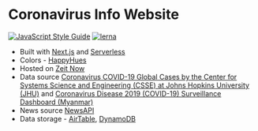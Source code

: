 # Coronavirus Info Website

[![JavaScript Style Guide](https://img.shields.io/badge/code_style-standard-brightgreen.svg)](https://standardjs.com) [![lerna](https://img.shields.io/badge/maintained%20with-lerna-cc00ff.svg)](https://lerna.js.org/)

* Built with [Next.js](https://nextjs.org/) and [Serverless](https://serverless.com/)
* Colors - [HappyHues](https://www.happyhues.co/palettes/6)
* Hosted on [Zeit Now](https://zeit.co/)
* Data source [Coronavirus COVID-19 Global Cases by the Center for Systems Science and Engineering (CSSE) at Johns Hopkins University (JHU)](https://gisanddata.maps.arcgis.com/apps/opsdashboard/index.html#/bda7594740fd40299423467b48e9ecf6) and [Coronavirus Disease 2019 (COVID-19) Surveillance Dashboard (Myanmar)](https://doph.maps.arcgis.com/apps/opsdashboard/index.html#/f8fb4ccc3d2d42c7ab0590dbb3fc26b8)
* News source [NewsAPI](https://newsapi.org)
* Data storage - [AirTable](https://airtable.com), [DynamoDB](https://aws.amazon.com/dynamodb/)

